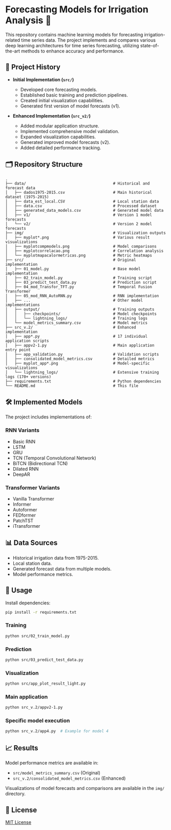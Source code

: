 # Forecasting Models for Irrigation Analysis 🌱

This repository contains machine learning models for forecasting irrigation-related time series data. The project implements and compares various deep learning architectures for time series forecasting, utilizing state-of-the-art methods to enhance accuracy and performance.

## 📜 Project History

- **Initial Implementation (`src/`)**
  - Developed core forecasting models.
  - Established basic training and prediction pipelines.
  - Created initial visualization capabilities.
  - Generated first version of model forecasts (v1).

- **Enhanced Implementation (`src_v2/`)**
  - Added modular application structure.
  - Implemented comprehensive model validation.
  - Expanded visualization capabilities.
  - Generated improved model forecasts (v2).
  - Added detailed performance tracking.

## 🗂 Repository Structure

```plaintext
.
├── data/                                      # Historical and forecast data
│   ├── dados1975-2015.csv                     # Main historical dataset (1975-2015)
│   ├── data_est_local.CSV                     # Local station data
│   ├── data.csv                               # Processed dataset
│   ├── generated_data_models.csv              # Generated model data
│   ├── v1/                                    # Version 1 model forecasts
│   └── v2/                                    # Version 2 model forecasts
├── img/                                       # Visualization outputs
│   ├── myplot*.png                            # Various result visualizations
│   ├── myplotcompmodels.png                   # Model comparisons
│   ├── myplotcorrelacao.png                   # Correlation analysis
│   └── myplotmapacalormetricas.png            # Metric heatmaps
├── src/                                       # Original implementation
│   ├── 01_model.py                            # Base model implementation
│   ├── 02_train_model.py                      # Training script
│   ├── 03_predict_test_data.py                # Prediction script
│   ├── 04_mod_Transfor_TFT.py                 # Temporal Fusion Transformer
│   ├── 05_mod_RNN_AutoRNN.py                  # RNN implementation
│   ├── ...                                    # Other model implementations
│   ├── output/                                # Training outputs
│   │   ├── checkpoints/                       # Model checkpoints
│   │   └── lightning_logs/                    # Training logs
│   └── model_metrics_summary.csv              # Model metrics
├── src_v.2/                                   # Enhanced implementation
│   ├── app*.py                                # 17 individual application scripts
│   ├── appv2-1.py                             # Main application entry point
│   ├── app_validation.py                      # Validation scripts
│   ├── consolidated_model_metrics.csv         # Detailed metrics
│   ├── myplot_app*.png                        # Model-specific visualizations
│   └── lightning_logs/                        # Extensive training logs (170+ versions)
├── requirements.txt                           # Python dependencies
└── README.md                                  # This file
```

## 🛠 Implemented Models

The project includes implementations of:

### RNN Variants
- Basic RNN
- LSTM
- GRU
- TCN (Temporal Convolutional Network)
- BiTCN (Bidirectional TCN)
- Dilated RNN
- DeepAR

### Transformer Variants
- Vanilla Transformer
- Informer
- Autoformer
- FEDformer
- PatchTST
- iTransformer

## 📊 Data Sources

- Historical irrigation data from 1975-2015.
- Local station data.
- Generated forecast data from multiple models.
- Model performance metrics.

## 🔧 Usage

Install dependencies:
```bash
pip install -r requirements.txt
```

### Training
```bash
python src/02_train_model.py
```

### Prediction
```bash
python src/03_predict_test_data.py
```

### Visualization
```bash
python src/app_plot_result_light.py
```

### Main application
```bash
python src_v.2/appv2-1.py
```

### Specific model execution
```bash
python src_v.2/app4.py  # Example for model 4
```

## 📈 Results

Model performance metrics are available in:
- `src/model_metrics_summary.csv` (Original)
- `src_v.2/consolidated_model_metrics.csv` (Enhanced)

Visualizations of model forecasts and comparisons are available in the `img/` directory.

## 📄 License

[MIT License](LICENSE)
